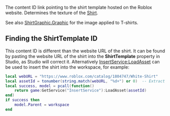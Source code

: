 The content ID link pointing to the shirt template hosted on the Roblox website. Determines the texture of the [Shirt](https://developer.roblox.com/en-us/api-reference/class/Shirt).

See also [ShirtGraphic.Graphic](https://developer.roblox.com/en-us/api-reference/property/ShirtGraphic/Graphic) for the image applied to T-shirts.

Finding the ShirtTemplate ID
----------------------------

This content ID is different than the website URL of the shirt. It can be found by pasting the website URL of the shirt into the **ShirtTemplate** property in Studio, as Studio will correct it. Alternatively [InsertService:LoadAsset](https://developer.roblox.com/en-us/api-reference/function/InsertService/LoadAsset) can be used to insert the shirt into the workspace, for example:

```lua
local webURL = "https://www.roblox.com/catalog/1804747/White-Shirt"
local assetId = tonumber(string.match(webURL, "%d+") or 0)  -- Extract the number
local success, model = pcall(function() 
    return game:GetService("InsertService"):LoadAsset(assetId) 
end)
if success then 
    model.Parent = workspace
end
```